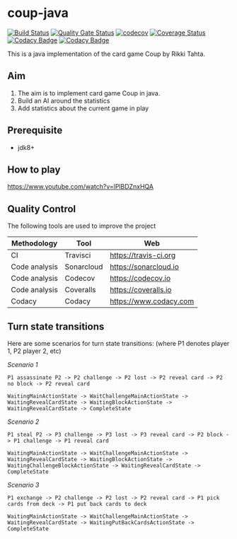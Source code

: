 # coup-java
[![Build Status](https://travis-ci.org/thomashan/coup-java.svg?branch=master)](https://travis-ci.org/thomashan/coup-java)
[![Quality Gate Status](https://sonarcloud.io/api/project_badges/measure?project=thomashan_coup-java&metric=alert_status)](https://sonarcloud.io/dashboard?id=thomashan_coup-java)
[![codecov](https://codecov.io/gh/thomashan/coup-java/branch/master/graph/badge.svg)](https://codecov.io/gh/thomashan/coup-java)
[![Coverage Status](https://coveralls.io/repos/github/thomashan/coup-java/badge.svg?branch=master)](https://coveralls.io/github/thomashan/coup-java?branch=master)
[![Codacy Badge](https://api.codacy.com/project/badge/Grade/974abb2b54ea4b6e817c703ecbad0eac)](https://www.codacy.com/manual/thomashan/coup-java?utm_source=github.com&amp;utm_medium=referral&amp;utm_content=thomashan/coup-java&amp;utm_campaign=Badge_Grade)
[![Codacy Badge](https://api.codacy.com/project/badge/Coverage/974abb2b54ea4b6e817c703ecbad0eac)](https://www.codacy.com/manual/thomashan/coup-java?utm_source=github.com&utm_medium=referral&utm_content=thomashan/coup-java&utm_campaign=Badge_Coverage)

This is a java implementation of the card game Coup by Rikki Tahta.

## Aim
1.  The aim is to implement card game Coup in java.
2.  Build an AI around the statistics
3.  Add statistics about the current game in play

## Prerequisite
*   jdk8+

## How to play
<https://www.youtube.com/watch?v=lPlBDZnxHQA>

## Quality Control
The following tools are used to improve the project

| Methodology   | Tool       | Web                      |
| ---           | ---        | ---                      |
| CI            | Travisci   | <https://travis-ci.org>  |
| Code analysis | Sonarcloud | <https://sonarcloud.io>  |
| Code analysis | Codecov    | <https://codecov.io>     |
| Code analysis | Coveralls  | <https://coveralls.io>   |
| Codacy        | Codacy     | <https://www.codacy.com> |


## Turn state transitions
Here are some scenarios for turn state transitions: (where P1 denotes player 1, P2 player 2, etc)

*Scenario 1*

`P1 assassinate P2 -> P2 challenge -> P2 lost -> P2 reveal card -> P2 no block -> P2 reveal card`

`WaitingMainActionState -> WaitChallengeMainActionState -> WaitingRevealCardState -> WaitingBlockActionState -> WaitingRevealCardState -> CompleteState`

*Scenario 2*

`P1 steal P2 -> P3 challenge -> P3 lost -> P3 reveal card -> P2 block -> P1 challenge -> P1 reveal card`

`WaitingMainActionState -> WaitChallengeMainActionState -> WaitingRevealCardState -> WaitingBlockActionState -> WaitingChallengeBlockActionState -> WaitingRevealCardState -> CompleteState`

*Scenario 3*

`P1 exchange -> P2 challenge -> P2 lost -> P2 reveal card -> P1 pick cards from deck -> P1 put back cards to deck`

`WaitingMainActionState -> WaitChallengeMainActionState -> WaitingRevealCardState -> WaitingPutBackCardsActionState -> CompleteState`


